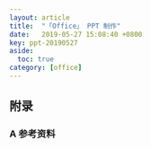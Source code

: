```yaml
---
layout: article
title:  "「Office」 PPT 制作"
date:   2019-05-27 15:08:40 +0800
key: ppt-20190527
aside:
  toc: true
category: [office]
---
```

<!--more-->   


## 附录
### A 参考资料
